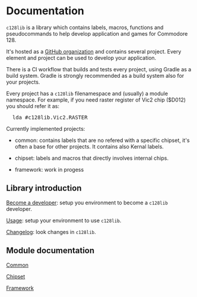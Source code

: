 # Documentation

<code>c128lib</code> is a library which contains labels, macros, functions and pseudocommands to help develop application and games for Commodore 128.

It's hosted as a [GitHub organization](https://github.com/c128lib) and contains several project. Every element and project can be used to develop your application.

There is a CI workflow that builds and tests every project, using Gradle as a build system. Gradle is strongly recommended as a build system also for your projects.

Every project has a <code>c128lib</code> filenamespace and (usually) a module namespace. For example, if you need raster register of Vic2 chip ($D012) you should refer it as:
<pre>
  lda #c128lib.Vic2.RASTER
</pre>

Currently implemented projects:

* common: contains labels that are no refered with a specific chipset, it's often a base for other projects. It contains also Kernal labels.

* chipset: labels and macros that directly involves internal chips.

* framework: work in progess

## Library introduction

[Become a developer](becomeadeveloper): setup you environment to become a <code>c128lib</code> developer.

[Usage](usage): setup your environment to use <code>c128lib</code>.

[Changelog](changelog): look changes in <code>c128lib</code>.

## Module documentation
[Common](common)

[Chipset](chipset)

[Framework](framework)
